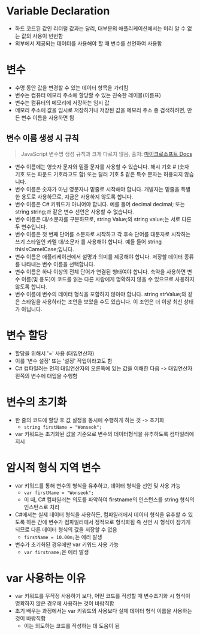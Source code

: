# Variable Declaration

- 하드 코드된 값인 리터럴 값과는 달리, 대부분의 애플리케이션에서는 미리 알 수 없는 값의 사용이 빈번함
- 외부에서 제공되는 데이터를 사용해야 할 때 변수를 선언하여 사용함

# 변수

- 수명 동안 값을 변경할 수 있는 데이터 항목을 가리킴
- 변수는 컴퓨터 메모리 주소에 할당할 수 있는 친숙한 레이블(이름표)
- 변수는 컴퓨터의 메모리에 저장하는 임시 값
- 메모리 주소에 값을 임시로 저장하거나 저장된 값을 메모리 주소 중 검색하려면, 만든 변수 이름을 사용하면 됨

## 변수 이름 생성 시 규칙

> JavaScript 변수명 생성 규칙과 크게 다르지 않음, 출처: [마이크로소프트 Docs](https://docs.microsoft.com/ko-kr/learn/modules/csharp-literals-variables/3-declaring-variables)

- 변수 이름에는 영숫자 문자와 밑줄 문자를 사용할 수 있습니다. 해시 기호 # (숫자 기호 또는 파운드 기호라고도 함) 또는 달러 기호 $ 같은 특수 문자는 허용되지 않습니다.
- 변수 이름은 숫자가 아닌 영문자나 밑줄로 시작해야 합니다. 개발자는 밑줄을 특별한 용도로 사용하므로, 지금은 사용하지 않도록 합니다.
- 변수 이름은 C# 키워드가 아니어야 합니다. 예를 들어 decimal decimal; 또는 string string;과 같은 변수 선언은 사용할 수 없습니다.
- 변수 이름은 대/소문자를 구분하므로, string Value;와 string value;는 서로 다른 두 변수입니다.
- 변수 이름은 첫 번째 단어를 소문자로 시작하고 각 후속 단어를 대문자로 시작하는 쓰기 스타일인 카멜 대/소문자 를 사용해야 합니다. 예들 들어 string thisIsCamelCase;입니다.
- 변수 이름은 애플리케이션에서 설명과 의미를 제공해야 합니다. 저장할 데이터 종류를 나타내는 변수 이름을 선택합니다.
- 변수 이름은 하나 이상의 전체 단어가 연결된 형태여야 합니다. 축약을 사용하면 변수 이름(및 용도)이 코드를 읽는 다른 사람에게 명확하지 않을 수 있으므로 사용하지 않도록 합니다.
- 변수 이름에 변수의 데이터 형식을 포함하지 않아야 합니다. string strValue;와 같은 스타일을 사용하라는 조언을 보았을 수도 있습니다. 이 조언은 더 이상 최신 상태가 아닙니다.

# 변수 할당

- 할당을 위해서 '=' 사용 (대입연산자)
- 이를 '변수 설정' 또는 '설정' 작업이라고도 함
- C# 컴파일러는 먼저 대입연산자의 오른쪽에 있는 값을 이해한 다음
  -> 대입연산자 왼쪽의 변수에 대입을 수행함

# 변수의 초기화

- 한 줄의 코드에 할당 후 값 설정을 동시에 수행하게 하는 것 -> 초기화
  - `string firstName = "Wonseok";`
- var 키워드는 초기화된 값을 기준으로 변수의 데이터형식을 유추하도록 컴파일러에 지시

# 암시적 형식 지역 변수

- var 키워드를 통해 변수의 형식을 유추하고, 데이터 형식을 선언 및 사용 가능
  - `var firstName = "Wonseok";`
  - 이 때, C# 컴파일러는 의도를 파악하여 firstname의 인스턴스를 string 형식의 인스턴스로 처리
- C#에서는 실제 데이터 형식을 사용하든, 컴파일러에서 데이터 형식을 유추할 수 있도록 하든 간에 변수가 컴파일러에서 정적으로 형식화됨
  즉 선언 시 형식이 잠기게 되므로 다른 데이터 형식의 값을 저장할 수 없음
  - `firstName = 10.00m;`는 에러 발생
- 변수가 초기화된 경우에만 var 키워드 사용 가능
  - `var firstname;`은 에러 발생

# var 사용하는 이유

- var 키워드를 무작정 사용하기 보다, 어떤 코드를 작성할 때 변수초기화 시 형식이 명확하지 않은 경우에 사용하는 것이 바람직함
- 초기 배우는 과정에서는 var 키워드의 사용보다 실제 데이터 형식 이름을 사용하는 것이 바람직함
  - 이는 의도하는 코드를 작성하는 데 도움이 됨

